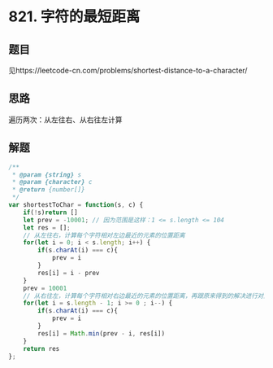 # 821. 字符的最短距离

## 题目

见https://leetcode-cn.com/problems/shortest-distance-to-a-character/

## 思路

遍历两次：从左往右、从右往左计算



## 解题

```javascript
/**
 * @param {string} s
 * @param {character} c
 * @return {number[]}
 */
var shortestToChar = function(s, c) {
    if(!s)return []
    let prev = -10001; // 因为范围是这样：1 <= s.length <= 104
    let res = [];
    // 从左往右，计算每个字符相对左边最近的元素的位置距离
    for(let i = 0; i < s.length; i++) {
        if(s.charAt(i) === c){
            prev = i
        }
        res[i] = i - prev
    }
    prev = 10001
    // 从右往左，计算每个字符相对右边最近的元素的位置距离，再跟原来得到的解决进行对比，取小的结果
    for(let i = s.length - 1; i >= 0 ; i--) {
        if(s.charAt(i) === c){
            prev = i
        }
        res[i] = Math.min(prev - i, res[i]) 
    }
    return res
};
```

